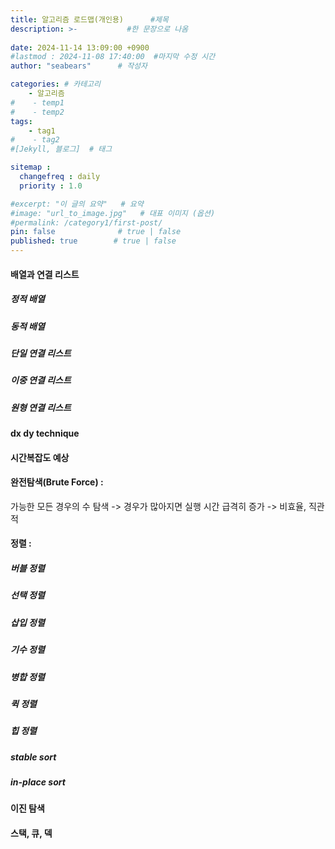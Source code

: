 ```yaml
---
title: 알고리즘 로드맵(개인용)      #제목
description: >-           #한 문장으로 나옴
  
date: 2024-11-14 13:09:00 +0900
#lastmod : 2024-11-08 17:40:00  #마지막 수정 시간
author: "seabears"      # 작성자

categories: # 카테고리
    - 알고리즘  
#    - temp1
#    - temp2
tags: 
    - tag1
#    - tag2
#[Jekyll, 블로그]  # 태그

sitemap :
  changefreq : daily
  priority : 1.0

#excerpt: "이 글의 요약"   # 요약
#image: "url_to_image.jpg"   # 대표 이미지 (옵션)
#permalink: /category1/first-post/
pin: false              # true | false
published: true        # true | false
---
```


#### 배열과 연결 리스트
  ##### 정적 배열
  ##### 동적 배열
  ##### 단일 연결 리스트
  ##### 이중 연결 리스트
  ##### 원형 연결 리스트
#### dx dy technique

#### 시간복잡도 예상
#### 완전탐색(Brute Force) : 
  가능한 모든 경우의 수 탐색 -> 경우가 많아지면 실행 시간 급격히 증가 -> 비효율, 직관적
#### 정렬 :
  ##### 버블 정렬
  ##### 선택 정렬
  ##### 삽입 정렬
  ##### 기수 정렬
  ##### 병합 정렬
  ##### 퀵 정렬
  ##### 힙 정렬
  ##### stable sort
  ##### in-place sort
#### 이진 탐색
#### 스택, 큐, 덱


<!--
This is post_template
# 큰 제목
## 중간 제목
### 작은 제목
#### 더 작은 제목
##### 더더 작은 제목
-->